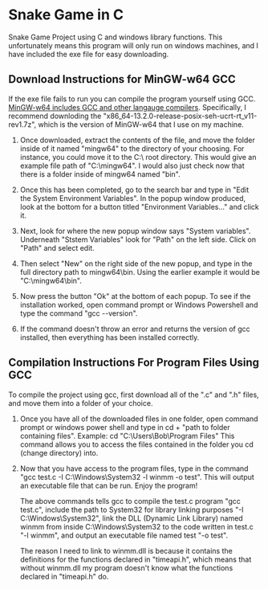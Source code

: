 # Snake Game in C
Snake Game Project using C and windows library functions. This unfortunately means this program will only run on windows machines, and I have included the exe file for easy downloading.

## Download Instructions for MinGW-w64 GCC
If the exe file fails to run you can compile the program yourself using GCC. [MinGW-w64 includes GCC and other langauge compilers](https://github.com/niXman/mingw-builds-binaries/releases/tag/13.2.0-rt_v11-rev1).
Specifically, I recommend downloding the "x86_64-13.2.0-release-posix-seh-ucrt-rt_v11-rev1.7z", which is the version of MinGW-w64 that I use on my machine.

  1. Once downloaded, extract the contents of the file, and move the folder inside of it named "mingw64" to the directory of your choosing. For instance, you could move it to the C:\ root directory.
     This would give an example file path of "C:\mingw64". I would also just check now that there is a folder inside of mingw64 named "bin".

  2. Once this has been completed, go to the search bar and type in "Edit the System Environment Variables". In the popup window produced, look at the bottom for a button titled
     "Environment Variables..." and click it.

  3. Next, look for where the new popup window says "System variables". Underneath "Ststem Variables" look for "Path" on the left side. Click on "Path" and select edit.

  4. Then select "New" on the right side of the new popup, and type in the full directory path to mingw64\bin. Using the earlier example it would be "C:\mingw64\bin".

  5. Now press the button "Ok" at the bottom of each popup. To see if the installation worked, open command prompt or Windows Powershell and type the command "gcc --version".

  6. If the command doesn't throw an error and returns the version of gcc installed, then everything has been installed correctly.

## Compilation Instructions For Program Files Using GCC
To compile the project using gcc, first download all of the ".c" and ".h" files, and move them into a folder of your choice.

  1. Once you have all of the downloaded files in one folder, open command prompt or windows power shell and type in cd + "path to folder containing files". Example: cd "C:\Users\Bob\Program Files"
     This command allows you to access the files contained in the folder you cd (change directory) into.

  2. Now that you have access to the program files, type in the command "gcc test.c -I C:\Windows\System32 -l winmm -o test". This will output an executable file that can be run. Enjoy the program!
     
     The above commands tells gcc to compile the test.c program "gcc test.c", include the path to System32 for library linking purposes "-I C:\Windows\System32", link the DLL (Dynamic Link Library)
     named winmm from inside C:\Windows\System32 to the code written in test.c "-l winmm", and output an executable file named test "-o test".

     The reason I need to link to winmm.dll is because it contains the definitions for the functions declared in "timeapi.h", which means that without winmm.dll my program doesn't know what the
     functions declared in "timeapi.h" do. 
